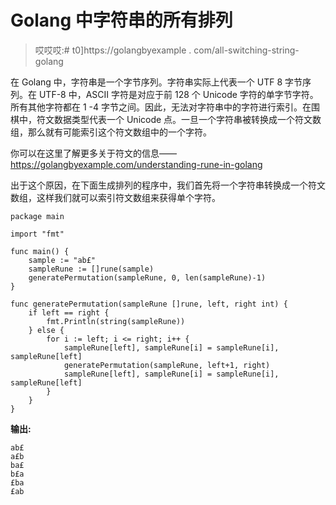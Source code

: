 # Golang 中字符串的所有排列

> 哎哎哎:# t0]https://golangbyexample . com/all-switching-string-golang

在 Golang 中，字符串是一个字节序列。字符串实际上代表一个 UTF 8 字节序列。在 UTF-8 中，ASCII 字符是对应于前 128 个 Unicode 字符的单字节字符。所有其他字符都在 1 -4 字节之间。因此，无法对字符串中的字符进行索引。在围棋中，符文数据类型代表一个 Unicode 点。一旦一个字符串被转换成一个符文数组，那么就有可能索引这个符文数组中的一个字符。

你可以在这里了解更多关于符文的信息——https://golangbyexample.com/understanding-rune-in-golang

出于这个原因，在下面生成排列的程序中，我们首先将一个字符串转换成一个符文数组，这样我们就可以索引符文数组来获得单个字符。

```
package main

import "fmt"

func main() {
    sample := "ab£"
    sampleRune := []rune(sample)
    generatePermutation(sampleRune, 0, len(sampleRune)-1)
}

func generatePermutation(sampleRune []rune, left, right int) {
    if left == right {
        fmt.Println(string(sampleRune))
    } else {
        for i := left; i <= right; i++ {
            sampleRune[left], sampleRune[i] = sampleRune[i], sampleRune[left]
            generatePermutation(sampleRune, left+1, right)
            sampleRune[left], sampleRune[i] = sampleRune[i], sampleRune[left]
        }
    }
}
```

**输出:**

```
ab£
a£b
ba£
b£a
£ba
£ab
```